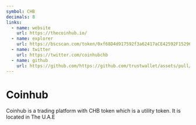 ```yaml
---
symbol: CHB
decimals: 8
links:
  - name: website
    url: https://thecoinhub.io/
  - name: explorer
    url: https://bscscan.com/token/0xf68D4d917592f3a62417aCE42592F15296cc33A0
  - name: twitter
    url: https://twitter.com/coinhubchb
  - name: github
    url: https://github.com/https://github.com/trustwallet/assets/pull/22943#issuecomment-1304637991
---
```


# Coinhub

Coinhub is a trading platform with CHB token which is a utility token. It is located in The U.A.E
